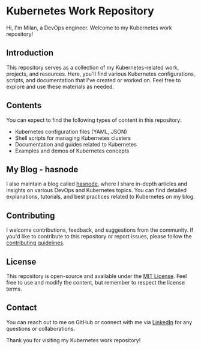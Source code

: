# Kubernetes Work Repository

Hi, I'm Milan, a DevOps engineer. Welcome to my Kubernetes work repository!

## Introduction

This repository serves as a collection of my Kubernetes-related work, projects, and resources. Here, you'll find various Kubernetes configurations, scripts, and documentation that I've created or worked on. Feel free to explore and use these materials as needed.

## Contents

You can expect to find the following types of content in this repository:

- Kubernetes configuration files (YAML, JSON)
- Shell scripts for managing Kubernetes clusters
- Documentation and guides related to Kubernetes
- Examples and demos of Kubernetes concepts

## My Blog - hasnode

I also maintain a blog called [hasnode](https://www.hasnode.com), where I share in-depth articles and insights on various DevOps and Kubernetes topics. You can find detailed explanations, tutorials, and best practices related to Kubernetes on my blog.

## Contributing

I welcome contributions, feedback, and suggestions from the community. If you'd like to contribute to this repository or report issues, please follow the [contributing guidelines](CONTRIBUTING.md).

## License

This repository is open-source and available under the [MIT License](LICENSE). Feel free to use and modify the content, but remember to respect the license terms.

## Contact

You can reach out to me on GitHub or connect with me via [LinkedIn](https://www.linkedin.com/in/yourname) for any questions or collaborations.

Thank you for visiting my Kubernetes work repository!
